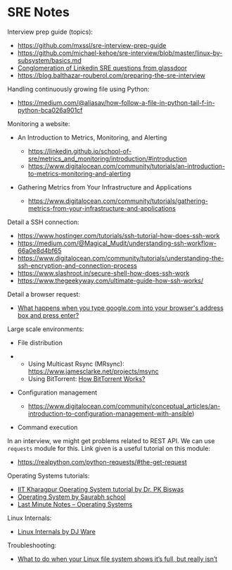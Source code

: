 # SRE Notes

Interview prep guide (topics):

- https://github.com/mxssl/sre-interview-prep-guide
- https://github.com/michael-kehoe/sre-interview/blob/master/linux-by-subsystem/basics.md
- [Conglomeration of Linkedin SRE questions from glassdoor](https://github.com/krishnaramb/FB_Prep/wiki/linkedin)
- https://blog.balthazar-rouberol.com/preparing-the-sre-interview

Handling continuously growing file using Python:

- https://medium.com/@aliasav/how-follow-a-file-in-python-tail-f-in-python-bca026a901cf

Monitoring a website:

- An Introduction to Metrics, Monitoring, and Alerting
    - https://linkedin.github.io/school-of-sre/metrics_and_monitoring/introduction/#introduction
    - https://www.digitalocean.com/community/tutorials/an-introduction-to-metrics-monitoring-and-alerting

- Gathering Metrics from Your Infrastructure and Applications
    - https://www.digitalocean.com/community/tutorials/gathering-metrics-from-your-infrastructure-and-applications

Detail a SSH connection:

- https://www.hostinger.com/tutorials/ssh-tutorial-how-does-ssh-work
- https://medium.com/@Magical_Mudit/understanding-ssh-workflow-66a0e8d4bf65
- https://www.digitalocean.com/community/tutorials/understanding-the-ssh-encryption-and-connection-process
- https://www.slashroot.in/secure-shell-how-does-ssh-work
- https://www.thegeekyway.com/ultimate-guide-how-ssh-works/


Detail a browser request:

- [What happens when you type google.com into your browser's address box and press enter?](https://github.com/alex/what-happens-when)

Large scale environments:

- File distribution

- - Using Multicast Rsync (MRsync): https://www.jamesclarke.net/projects/msync
  - Using BitTorrent: [How BitTorrent Works?](https://computer.howstuffworks.com/bittorrent.htm)

- Configuration management 

  - https://www.digitalocean.com/community/conceptual_articles/an-introduction-to-configuration-management-with-ansible)

- Command execution

In an interview, we might get problems related to REST API. We can use `requests` module for this. Link given is a useful tutorial on this module:
- https://realpython.com/python-requests/#the-get-request

Operating Systems tutorials:

- [IIT Kharagpur Operating System tutorial by Dr. PK Biswas](https://www.youtube.com/playlist?list=PLFN0Qcc8RnU62xhyLF4KEe5fxneHPAkog)
- [Operating System by Saurabh school](https://www.youtube.com/playlist?list=PLTZbNwgO5ebqnympIYe2GX4hjjsS9Psdm)
- [Last Minute Notes – Operating Systems](https://www.geeksforgeeks.org/last-minute-notes-operating-systems/)

Linux Internals:

- [Linux Internals by DJ Ware](https://www.youtube.com/playlist?list=PLWK00SLo2KcQi1hlP2_allMWeG19MkQa7)

Troubleshooting:

- [What to do when your Linux file system shows it’s full, but really isn’t](https://www.atlanticmetro.net/what-to-do-when-your-linux-file-system-shows-its-full-but-really-isnt/)